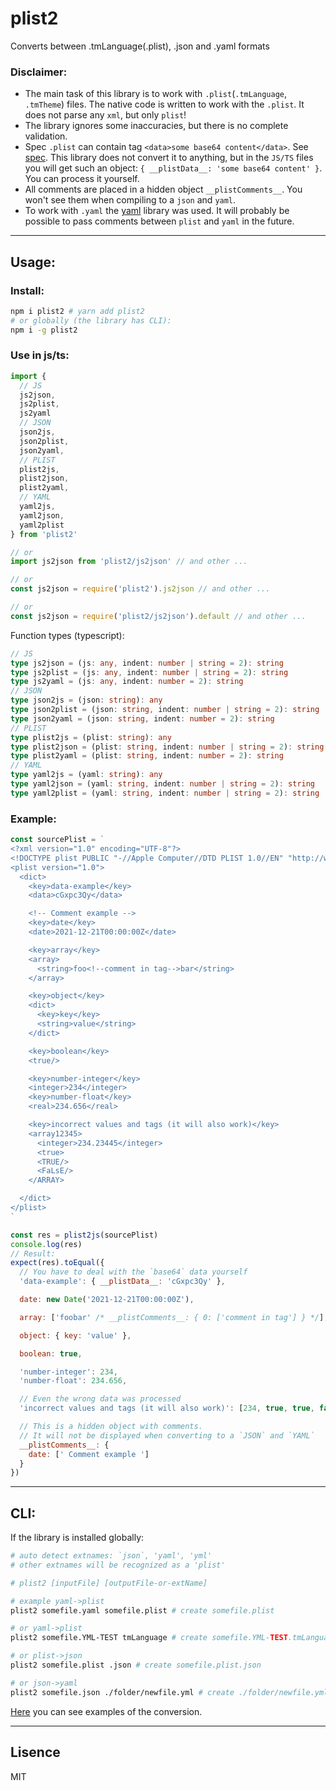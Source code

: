 # plist2

Converts between .tmLanguage(.plist), .json and .yaml formats

### Disclaimer:

- The main task of this library is to work with `.plist`(`.tmLanguage`, `.tmTheme`) files. The native code is written to work with the `.plist`. It does not parse any `xml`, but only `plist`!
- The library ignores some inaccuracies, but there is no complete validation.
- Spec `.plist` can contain tag `<data>some base64 content</data>`. See [spec](http://www.apple.com/DTDs/PropertyList-1.0.dtd). This library does not convert it to anything, but in the `JS/TS` files you will get such an object: `{ __plistData__: 'some base64 content' }`. You can process it yourself.
- All comments are placed in a hidden object `__plistComments__`. You won't see them when compiling to a `json` and `yaml`.
- To work with `.yaml` the [yaml](https://www.npmjs.com/package/yaml) library was used. It will probably be possible to pass comments between `plist` and `yaml` in the future.

---

## Usage:

### Install:

```bash
npm i plist2 # yarn add plist2
# or globally (the library has CLI):
npm i -g plist2
```

### Use in js/ts:

```js
import {
  // JS
  js2json,
  js2plist,
  js2yaml
  // JSON
  json2js,
  json2plist,
  json2yaml,
  // PLIST
  plist2js,
  plist2json,
  plist2yaml,
  // YAML
  yaml2js,
  yaml2json,
  yaml2plist
} from 'plist2'

// or
import js2json from 'plist2/js2json' // and other ...

// or
const js2json = require('plist2').js2json // and other ...

// or
const js2json = require('plist2/js2json').default // and other ...
```

Function types (typescript):

```ts
// JS
type js2json = (js: any, indent: number | string = 2): string
type js2plist = (js: any, indent: number | string = 2): string
type js2yaml = (js: any, indent: number = 2): string
// JSON
type json2js = (json: string): any
type json2plist = (json: string, indent: number | string = 2): string
type json2yaml = (json: string, indent: number = 2): string
// PLIST
type plist2js = (plist: string): any
type plist2json = (plist: string, indent: number | string = 2): string
type plist2yaml = (plist: string, indent: number = 2): string
// YAML
type yaml2js = (yaml: string): any
type yaml2json = (yaml: string, indent: number | string = 2): string
type yaml2plist = (yaml: string, indent: number | string = 2): string
```

### Example:

```js
const sourcePlist = `
<?xml version="1.0" encoding="UTF-8"?>
<!DOCTYPE plist PUBLIC "-//Apple Computer//DTD PLIST 1.0//EN" "http://www.apple.com/DTDs/PropertyList-1.0.dtd">
<plist version="1.0">
  <dict>
    <key>data-example</key>
    <data>cGxpc3Qy</data>

    <!-- Comment example -->
    <key>date</key>
    <date>2021-12-21T00:00:00Z</date>

    <key>array</key>
    <array>
      <string>foo<!--comment in tag-->bar</string>
    </array>

    <key>object</key>
    <dict>
      <key>key</key>
      <string>value</string>
    </dict>

    <key>boolean</key>
    <true/>

    <key>number-integer</key>
    <integer>234</integer>
    <key>number-float</key>
    <real>234.656</real>

    <key>incorrect values and tags (it will also work)</key>
    <array12345>
      <integer>234.23445</integer>
      <true>
      <TRUE/>
      <FaLsE/>
    </ARRAY>

  </dict>
</plist>
`

const res = plist2js(sourcePlist)
console.log(res)
// Result:
expect(res).toEqual({
  // You have to deal with the `base64` data yourself
  'data-example': { __plistData__: 'cGxpc3Qy' },

  date: new Date('2021-12-21T00:00:00Z'),

  array: ['foobar' /* __plistComments__: { 0: ['comment in tag'] } */],

  object: { key: 'value' },

  boolean: true,

  'number-integer': 234,
  'number-float': 234.656,

  // Even the wrong data was processed
  'incorrect values and tags (it will also work)': [234, true, true, false],

  // This is a hidden object with comments.
  // It will not be displayed when converting to a `JSON` and `YAML`
  __plistComments__: {
    date: [' Comment example ']
  }
})
```

---

## CLI:

If the library is installed globally:

```bash
# auto detect extnames: `json`, 'yaml', 'yml'
# other extnames will be recognized as a 'plist'

# plist2 [inputFile] [outputFile-or-extName]

# example yaml->plist
plist2 somefile.yaml somefile.plist # create somefile.plist

# or yaml->plist
plist2 somefile.YML-TEST tmLanguage # create somefile.YML-TEST.tmLanguage

# or plist->json
plist2 somefile.plist .json # create somefile.plist.json

# or json->yaml
plist2 somefile.json ./folder/newfile.yml # create ./folder/newfile.yml
```

[Here](https://github.com/wareset/plist2/tree/main/examples) you can see examples of the conversion.

---

## Lisence

MIT
